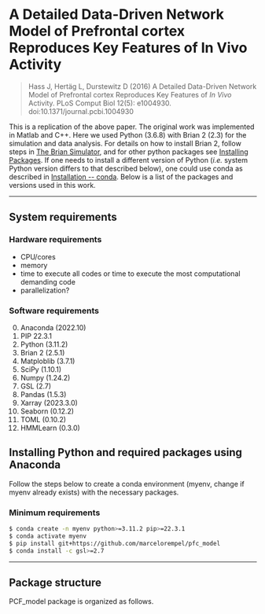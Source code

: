 # A Detailed Data-Driven Network Model of Prefrontal cortex Reproduces Key Features of In Vivo Activity

> Hass J, Hert&auml;g L, Durstewitz D (2016) A Detailed Data-Driven Network Model of Prefrontal cortex Reproduces Key Features of <em>In Vivo</em> Activity.
PLoS Comput Biol 12(5): e1004930. doi:10.1371/journal.pcbi.1004930

This is a replication of the above paper. The original work was implemented in Matlab and C++. Here we used Python (3.6.8) with Brian 2 (2.3) for the simulation and data analysis.
For details on how to install Brian 2, follow steps in [The Brian Simulator](https://briansimulator.org/), and for other python packages see [Installing Packages](https://packaging.python.org/en/latest/tutorials/installing-packages/). If one needs to install a different version of Python (<em>i.e.</em> system Python version differs to that described below), one could use conda as described in [Installation -- conda](https://docs.conda.io/projects/conda/en/latest/user-guide/install/index.html).
Below is a list of the packages and versions used in this work.

***

## System requirements

### Hardware requirements

- CPU/cores
- memory
- time to execute all codes or time to execute the most computational demanding code
- parallelization?

### Software requirements

0. Anaconda (2022.10)
0. PIP 22.3.1
1. Python (3.11.2)
2. Brian 2 (2.5.1)
3. Matploblib (3.7.1)
4. SciPy (1.10.1)
5. Numpy (1.24.2)
6. GSL (2.7)
7. Pandas (1.5.3)
8. Xarray (2023.3.0)
9. Seaborn (0.12.2)
10. TOML (0.10.2)
11. HMMLearn (0.3.0)

## Installing Python and required packages using Anaconda

Follow the steps below to create a conda environment (myenv, change if myenv already exists) with the necessary packages.

### Minimum requirements

```bash
$ conda create -n myenv python>=3.11.2 pip>=22.3.1
$ conda activate myenv
$ pip install git+https://github.com/marcelorempel/pfc_model
$ conda install -c gsl>=2.7
```

***

## Package structure

PCF_model package is organized as follows.










